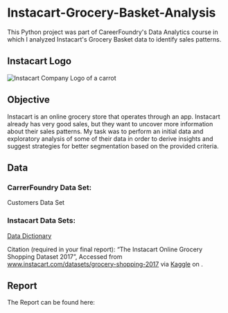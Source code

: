 # Instacart-Grocery-Basket-Analysis

This Python project was part of CareerFoundry's Data Analytics course in which I 
analyzed Instacart's Grocery Basket data to identify sales patterns.

## Instacart Logo

![Instacart Company Logo of a carrot](https://www.google.com/imgres?imgurl=https://whatpixel.com/images/2016/01/instacart-logo-redesign-rebrand-2016.jpg&imgrefurl=https://whatpixel.com/instacart-new-logo-2016/&h=200&w=720&tbnid=bmoSwMnzZKrQ8M&source=sa.im&tbnh=118&tbnw=426&usg=AI4_-kRrn3zAoJAWXVYYN-RkzkE99hQ90A&vet=1&docid=JUWovoAqaaZldM)

## Objective

Instacart is an online grocery store that operates through an app. Instacart already has very good sales, 
but they want to uncover more information about their sales patterns. 
My task was to perform an initial data and exploratory analysis of some of their data in order to derive 
insights and suggest strategies for better segmentation based on the provided criteria.

## Data

### CarrerFoundry Data Set:
Customers Data Set

### Instacart Data Sets:

[Data Dictionary](https://gist.github.com/jeremystan/c3b39d947d9b88b3ccff3147dbcf6c6b)

Citation (required in your final report): “The Instacart Online Grocery Shopping
Dataset 2017”, Accessed from www.instacart.com/datasets/grocery-shopping-2017 via [Kaggle](https://www.kaggle.com/datasets/psparks/instacart-market-basket-analysis) on <date>.


## Report

The Report can be found here:
